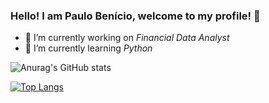 ### Hello! I am Paulo Benício, welcome to my profile! 👋

- 🔭 I’m currently working on *Financial Data Analyst*
- 🌱 I’m currently learning *Python*

![Anurag's GitHub stats](https://github-readme-stats.vercel.app/api?username=paulobenicio&show_icons=true&count_private=true&theme=nightowl&hide_title=true&layaout=compact)

[![Top Langs](https://github-readme-stats.vercel.app/api/top-langs/?username=paulobenicio&layout=compact)](https://github.com/anuraghazra/github-readme-stats)

